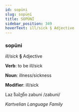 ```yaml
---
id: sopüni
slug: sopüni
title: SOPÜNİ
sidebar_position: 349
hoverText: ill/sick § Adjective
---
```


### sopüni

*ill/sick* **§** Adjective

**Verb**: to be ill/sick

**Noun**: illness/sickness

**Modifier**: ill/sick

Laz ზაბუნი zabuni /zabuni/

*Kartvelian Language Family*